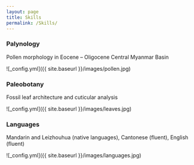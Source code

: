 ```yaml
---
layout: page
title: Skills
permalink: /Skills/
---
```



### Palynology

Pollen morphology in Eocene – Oligocene Central Myanmar Basin

![_config.yml]({{ site.baseurl }}/images/pollen.jpg)


### Paleobotany

Fossil leaf architecture and cuticular analysis

![_config.yml]({{ site.baseurl }}/images/leaves.jpg)


### Languages

Mandarin and Leizhouhua (native languages), Cantonese (fluent), English (fluent)

![_config.yml]({{ site.baseurl }}/images/languages.jpg)
